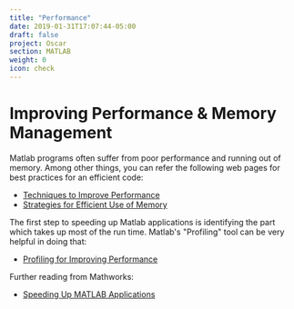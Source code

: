 ```yaml
---
title: "Performance"
date: 2019-01-31T17:07:44-05:00
draft: false
project: Oscar
section: MATLAB
weight: 0
icon: check
---
```


# Improving Performance & Memory Management

Matlab programs often suffer from poor performance and running out of
memory. Among other things, you can refer the following web pages for
best practices for an efficient code:

-   [Techniques to Improve
    Performance](http://www.mathworks.com/help/matlab/matlab_prog/techniques-for-improving-performance.html)
-   [Strategies for Efficient Use of
    Memory](http://www.mathworks.com/help/matlab/matlab_prog/strategies-for-efficient-use-of-memory.html)

The first step to speeding up Matlab applications is identifying the
part which takes up most of the run time. Matlab's "Profiling" tool can
be very helpful in doing that:

-   [Profiling for Improving
    Performance](http://www.mathworks.com/help/matlab/matlab_prog/profiling-for-improving-performance.html)

Further reading from Mathworks:

-   [Speeding Up MATLAB
    Applications](http://blogs.mathworks.com/loren/2008/06/25/speeding-up-matlab-applications/)
